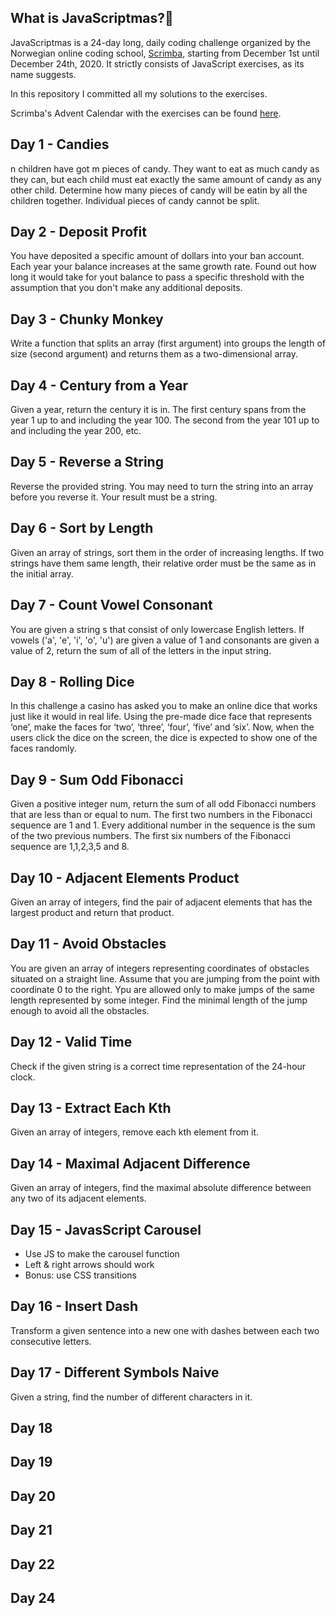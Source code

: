 ## What is JavaScriptmas?🎄

JavaScriptmas is a 24-day long, daily coding challenge organized by the Norwegian online coding school, [Scrimba](https://scrimba.com/), starting from December 1st until December 24th, 2020.  It strictly consists of JavaScript exercises, as its name suggests.

In this repository I committed all my solutions to the exercises.

Scrimba's Advent Calendar with the exercises can be found [here](scrimba.com/learn/adventcalendar). 
 

## Day 1 - Candies
n children have got m pieces of candy. They want to eat as much candy as they can, but each child must eat exactly the same amount of candy as any other child.
Determine how many pieces of candy will be eatin by all the children together.
Individual pieces of candy cannot be split.

## Day 2 - Deposit Profit
You have deposited a specific amount of dollars into your ban account. 
Each year your balance increases at the same growth rate.
Found out how long it would take for yout balance to pass a specific threshold with the assumption that you don't make any additional deposits.

## Day 3 - Chunky Monkey
Write a function that splits an array (first argument) into groups the length of size (second argument) and returns them as a two-dimensional array.

## Day 4 - Century from a Year
Given a year, return the century it is in. 
The first century spans from the year 1 up to and including the year 100.
The second from the year 101 up to and including the year 200, etc.

## Day 5 - Reverse a String
Reverse the provided string. You may need to turn the string into an array before you reverse it. Your result must be a string.

## Day 6 - Sort by Length
Given an array of strings, sort them in the order of increasing lengths.
If two strings have them same length, their relative order must be the same as in the initial array.

## Day 7 - Count Vowel Consonant
You are given a string s that consist of only lowercase English letters.
If vowels ('a', 'e', 'i', 'o', 'u') are given a value of 1 and consonants are given a value of 2, return the sum of all of the letters in the input string.

## Day 8 - Rolling Dice
In this challenge a casino has asked you to make an online dice that works just like it would in real life. Using the pre-made dice face that represents ‘one’, make the faces for ‘two’, ‘three’, ‘four’, ‘five’ and ‘six’. Now, when the users click the dice on the screen, the dice is expected to show one of the faces randomly.

## Day 9 - Sum Odd Fibonacci
Given a positive integer num, return the sum of all odd Fibonacci numbers that are less than or equal to num. The first two numbers in the Fibonacci sequence are 1 and 1. Every additional number in the sequence is the sum of the two previous numbers. The first six numbers of the Fibonacci sequence are 1,1,2,3,5 and 8. 

## Day 10 - Adjacent Elements Product
Given an array of integers, find the pair of adjacent elements that has the largest product and return that product.

## Day 11 - Avoid Obstacles
You are given an array of integers representing coordinates of obstacles situated on a straight line. Assume that you are jumping from the point with coordinate 0 to the right. Ypu are allowed only to make jumps of the same length represented by some integer. Find the minimal length of the jump enough to avoid all the obstacles.

## Day 12 - Valid Time
Check if the given string is a correct time representation of the 24-hour clock.

## Day 13 - Extract Each Kth
Given an array of integers, remove each kth element from it.

## Day 14 - Maximal Adjacent Difference
Given an array of integers, find the maximal absolute difference between any two of its adjacent elements.

## Day 15 - JavasScript Carousel
- Use JS to make the carousel function
- Left & right arrows should work
- Bonus: use CSS transitions

## Day 16 - Insert Dash
Transform a given sentence into a new one with dashes between each two consecutive letters.

## Day 17 - Different Symbols Naive
Given a string, find the number of different characters in it.

## Day 18

## Day 19

## Day 20

## Day 21

## Day 22

## Day 24










